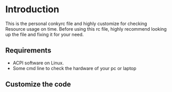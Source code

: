 # Introduction
This is the personal conkyrc file and highly customize for checking Resource usage on time. Before using this rc file, highly recommend looking up the file and fixing it for your need.

## Requirements
* ACPI software on Linux.
* Some cmd line to check the hardware of your pc or laptop

## Customize the code 
  
